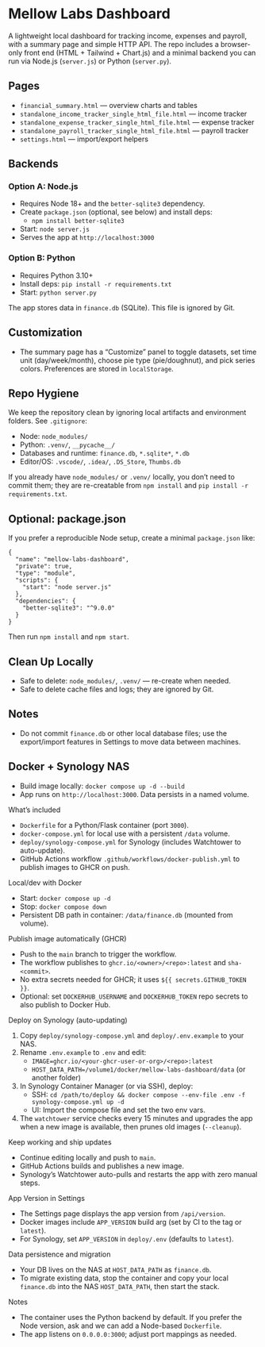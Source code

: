 # Mellow Labs Dashboard

A lightweight local dashboard for tracking income, expenses and payroll, with a summary page and simple HTTP API. The repo includes a browser-only front end (HTML + Tailwind + Chart.js) and a minimal backend you can run via Node.js (`server.js`) or Python (`server.py`).

## Pages
- `financial_summary.html` — overview charts and tables
- `standalone_income_tracker_single_html_file.html` — income tracker
- `standalone_expense_tracker_single_html_file.html` — expense tracker
- `standalone_payroll_tracker_single_html_file.html` — payroll tracker
- `settings.html` — import/export helpers

## Backends

### Option A: Node.js
- Requires Node 18+ and the `better-sqlite3` dependency.
- Create `package.json` (optional, see below) and install deps:
  - `npm install better-sqlite3`
- Start: `node server.js`
- Serves the app at `http://localhost:3000`

### Option B: Python
- Requires Python 3.10+
- Install deps: `pip install -r requirements.txt`
- Start: `python server.py`

The app stores data in `finance.db` (SQLite). This file is ignored by Git.

## Customization
- The summary page has a “Customize” panel to toggle datasets, set time unit (day/week/month), choose pie type (pie/doughnut), and pick series colors. Preferences are stored in `localStorage`.

## Repo Hygiene
We keep the repository clean by ignoring local artifacts and environment folders. See `.gitignore`:
- Node: `node_modules/`
- Python: `.venv/`, `__pycache__/`
- Databases and runtime: `finance.db`, `*.sqlite*`, `*.db`
- Editor/OS: `.vscode/`, `.idea/`, `.DS_Store`, `Thumbs.db`

If you already have `node_modules/` or `.venv/` locally, you don’t need to commit them; they are re-creatable from `npm install` and `pip install -r requirements.txt`.

## Optional: package.json
If you prefer a reproducible Node setup, create a minimal `package.json` like:

```
{
  "name": "mellow-labs-dashboard",
  "private": true,
  "type": "module",
  "scripts": {
    "start": "node server.js"
  },
  "dependencies": {
    "better-sqlite3": "^9.0.0"
  }
}
```

Then run `npm install` and `npm start`.

## Clean Up Locally
- Safe to delete: `node_modules/`, `.venv/` — re-create when needed.
- Safe to delete cache files and logs; they are ignored by Git.

## Notes
- Do not commit `finance.db` or other local database files; use the export/import features in Settings to move data between machines.

## Docker + Synology NAS

- Build image locally: `docker compose up -d --build`
- App runs on `http://localhost:3000`. Data persists in a named volume.

What’s included
- `Dockerfile` for a Python/Flask container (port `3000`).
- `docker-compose.yml` for local use with a persistent `/data` volume.
- `deploy/synology-compose.yml` for Synology (includes Watchtower to auto-update).
- GitHub Actions workflow `.github/workflows/docker-publish.yml` to publish images to GHCR on push.

Local/dev with Docker
- Start: `docker compose up -d`
- Stop: `docker compose down`
- Persistent DB path in container: `/data/finance.db` (mounted from volume).

Publish image automatically (GHCR)
- Push to the `main` branch to trigger the workflow.
- The workflow publishes to `ghcr.io/<owner>/<repo>:latest` and `sha-<commit>`.
- No extra secrets needed for GHCR; it uses `${{ secrets.GITHUB_TOKEN }}`.
- Optional: set `DOCKERHUB_USERNAME` and `DOCKERHUB_TOKEN` repo secrets to also publish to Docker Hub.

Deploy on Synology (auto-updating)
1) Copy `deploy/synology-compose.yml` and `deploy/.env.example` to your NAS.
2) Rename `.env.example` to `.env` and edit:
   - `IMAGE=ghcr.io/<your-ghcr-user-or-org>/<repo>:latest`
   - `HOST_DATA_PATH=/volume1/docker/mellow-labs-dashboard/data` (or another folder)
3) In Synology Container Manager (or via SSH), deploy:
   - SSH: `cd /path/to/deploy && docker compose --env-file .env -f synology-compose.yml up -d`
   - UI: Import the compose file and set the two env vars.
4) The `watchtower` service checks every 15 minutes and upgrades the app when a new image is available, then prunes old images (`--cleanup`).

Keep working and ship updates
- Continue editing locally and push to `main`.
- GitHub Actions builds and publishes a new image.
- Synology’s Watchtower auto-pulls and restarts the app with zero manual steps.

App Version in Settings
- The Settings page displays the app version from `/api/version`.
- Docker images include `APP_VERSION` build arg (set by CI to the tag or `latest`).
- For Synology, set `APP_VERSION` in `deploy/.env` (defaults to `latest`).

Data persistence and migration
- Your DB lives on the NAS at `HOST_DATA_PATH` as `finance.db`.
- To migrate existing data, stop the container and copy your local `finance.db` into the NAS `HOST_DATA_PATH`, then start the stack.

Notes
- The container uses the Python backend by default. If you prefer the Node version, ask and we can add a Node-based `Dockerfile`.
- The app listens on `0.0.0.0:3000`; adjust port mappings as needed.
